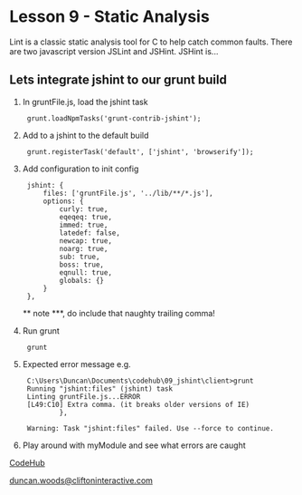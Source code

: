 Lesson 9 - Static Analysis
==========================

Lint is a classic static analysis tool for C to help catch common faults. There are two javascript version JSLint and JSHint. JSHint is...


Lets integrate jshint to our grunt build
----------------------------------------

1. In gruntFile.js, load the jshint task

        grunt.loadNpmTasks('grunt-contrib-jshint');

2. Add to a jshint to the default build

        grunt.registerTask('default', ['jshint', 'browserify']);

3. Add configuration to init config

        jshint: {
            files: ['gruntFile.js', '../lib/**/*.js'],
            options: {
                curly: true,
                eqeqeq: true,
                immed: true,
                latedef: false,
                newcap: true,
                noarg: true,
                sub: true,
                boss: true,
                eqnull: true,
                globals: {}
            }
        },

    ** note ***, do include that naughty trailing comma!

4. Run grunt

        grunt

5. Expected error message e.g.

        C:\Users\Duncan\Documents\codehub\09_jshint\client>grunt
        Running "jshint:files" (jshint) task
        Linting gruntFile.js...ERROR
        [L49:C10] Extra comma. (it breaks older versions of IE)
                },

        Warning: Task "jshint:files" failed. Use --force to continue.

6. Play around with myModule and see what errors are caught


[CodeHub](http://www.codehub.org.uk/)

<duncan.woods@cliftoninteractive.com>